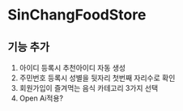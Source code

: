 # SinChangFoodStore
## 기능 추가
1. 아이디 등록시 추천아이디 자동 생성
2. 주민번호 등록시 성별을 뒷자리 첫번째 자리수로 확인
3. 회원가입이 즐겨먹는 음식 카테고리 3가지 선택
4. Open Ai적용?
